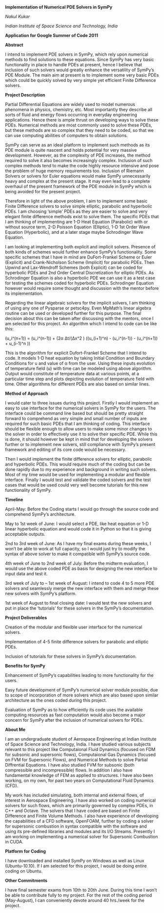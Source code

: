 **Implementation of Numerical PDE Solvers in SymPy**

_Nakul Kukar_

_Indian Institute of Space Science and Technology, India_

**Application for Google Summer of Code 2011**

**Abstract**

I intend to implement PDE solvers in SymPy, which rely upon numerical methods to find solutions to these equations. Since SymPy has very basic functionality in place to handle PDEs at present, hence I believe that inclusion of such solvers would greatly enhance the versatility of SymPy’s PDE Module. The main aim at present is to implement some very basic PDEs which could be quickly solved by very simple yet efficient Finite Difference solvers.

**Project Description**

Partial Differential Equations are widely used to model numerous phenomena in physics, chemistry, etc. Most importantly they describe all sorts of fluid and energy flows occurring in everyday engineering applications. Hence there is ample thrust on developing ways to solve these PDEs. Numerical methods are most commonly used to solve these PDEs, but these methods are so complex that they need to be coded, so that we can use computing abilities of computers to obtain solutions. 

SymPy can serve as an ideal platform to implement such methods as its PDE module is quite nascent and holds potential for very massive development. However, as the complexity of PDE increases, the method required to solve it also becomes increasingly complex. Inclusion of such complex methods tend to make the code highly resource intensive and pose the problem of huge memory requirements too. Inclusion of Riemann Solvers or solvers for Euler equations would make SymPy unnecessarily heavy and complex at the present stage. It may even lead to a complete overhaul of the present framework of the PDE module in SymPy which is being avoided for the present project.

Therefore in light of the above problem, I aim to implement some basic Finite Difference solvers to solve simple elliptic, parabolic and hyperbolic PDEs. I am choosing ‘simple’ PDEs as they are easier to solve and very elegant finite difference methods exist to solve them. The specific PDEs that I am thinking of implementing are 1-D Heat Equation (Parabolic) with or without source term, 2-D Poisson Equation (Elliptic), 1-D 1st Order Wave Equation (Hyperbolic), and at a later stage maybe Schrodinger Wave Equation. 

I am looking at implementing both explicit and implicit solvers. Presence of both kinds of schemes would further enhance SymPy’s functionality. Some specific schemes that I have in mind are DuFort-Frankel Scheme or Euler (Explicit) and Crank-Nicholson Scheme (Implicit) for parabolic PDEs. Then Upwind and Lax-Wendroff Schemes (both Explicit) can be coded for hyperbolic PDEs and 2nd Order Central Discretization for elliptic PDEs. As Schrodinger Equation is also a hyperbolic PDE we can use it as a test case for testing the schemes coded for hyperbolic PDEs. Schrodinger Equation however would require some thought and discussion with the mentor before its implementation.

Regarding the linear algebraic solvers for the implicit solvers, I am thinking of using any one of Pysparse or petsc4py. Even MpMath’s linear algebra routine can be used or developed further for this purpose. The final decision about this can be taken after discussing with the mentors, once I am selected for this project. An algorithm which I intend to code can be like this:

(u_i^(n+1)) = (u_i^(n-1)) + (2α Δt/(Δx^2 ) ((u_(i+1)^n) - (u_i^(n-1)) - (u_i^(n+1)) + u_(i-1)^n ))

This is the algorithm for explicit Dufort-Frankel Scheme that I intend to code. It models 1-D heat equation by taking Initial Condition and Boundary Conditions for u and value of α from the user. Using these inputs evolution of temperature field (u) with time can be modeled using above algorithm. Output would constitute of temperature data at various points, at a particular time step and plots depicting evolution of temperature field with time. Other algorithms for different PDEs are also based on similar lines.

**Method of Approach**

I would cater to three issues during this project. Firstly I would implement an easy to use interface for the numerical solvers in SymPy for the users. The interface could be command line based but should be pretty straight forward to comprehend as very simple and small number of inputs are required for such basic PDEs that I am thinking of coding. This interface should be flexible enough to allow users to make some minor changes to the solver in order to effectively use it to solve their specific PDE. While this is done, it should however be kept in mind that for developing the solvers further or to implement new solvers, still compliance with SymPy’s present framework and editing of its core code would be necessary.

Then I would implement the finite difference solvers for elliptic, parabolic and hyperbolic PDEs. This would require much of the coding but can be done rapidly due to my experience and background in writing such solvers. Most of my time would be used for implementing a modular and flexible interface. Finally I would test and validate the coded solvers and the test cases that would be used could very well become tutorials for this new functionality of SymPy.

**Timeline**

April-May: Before the Coding starts I would go through the source code and comprehend SymPy’s architecture.

May to 1st week of June: I would select a PDE, like heat equation or 1-D linear hyperbolic equation and would code it in Python so that it is giving acceptable outputs.

2nd to 3rd week of June: As I have my final exams during these weeks, I won’t be able to work at full capacity, so I would just try to modify the syntax of above solver to make it compatible with SymPy’s source code.

4th week of June to 2nd week of July: Before the midterm evaluation, I would use the above coded PDE as basis for designing the new interface to input data and test it.

3rd week of July to – 1st week of August: I intend to code 4 to 5 more PDE solvers and seamlessly merge the new interface with them and merge these new solvers with SymPy’s platform.

1st week of August to final closing date: I would test the new solvers and put in place the ‘tutorials’ for these solvers in the SymPy’s documentation.

**Project Deliverables**

Creation of the modular and flexible user interface for the numerical solvers.

Implementation of 4-5 finite difference solvers for parabolic and elliptic PDEs.

Inclusion of tutorials for these solvers in SymPy’s documentation.

**Benefits for SymPy**

Enhancement of SymPy’s capabilities leading to more functionality for the users.

Easy future development of SymPy’s numerical solver module possible, due to scope of incorporation of more solvers which are also based upon similar architecture as the ones coded during this project.

Evaluation of SymPy as to how efficiently its code uses the available computing resources as fast computation would also become a major concern for SymPy after the inclusion of numerical solvers for PDEs. 

**About Me**

I am an undergraduate student of Aerospace Engineering at Indian Institute of Space Science and Technology, India. I have studied various subjects relevant to this project like Computaional Fluid Dynamics (focused on FDM for subsonic and supersonic flows), Computaional Gas Dynamics (focused on FVM for Supersonic Flows), and Numerical Methods to solve Partial Diffrential Equations. I have also studied FVM for subsonic (both compressible and incompressible) flows. In addition I also have fundamental knowledge of FEM as applied to structures. I have also been working, on my own, for past two years on Computational Fluid Dynamics (CFD).

My work has included simulating, both internal and external flows, of interest in Aerospace Engineering. I have also worked on coding numerical solvers for such flows, which are primarily governed by complex PDEs, in C++ and Octave. The solvers that I have coded are based on Finite Difference and Finite Volume Methods. I also have experience of developing the capabilities of a CFD software, OpenFOAM, further by coding a solver for supersonic combustion in syntax compatible with the software and using its pre-defined libraries and modules and its I/O Streams. Presently I am working on implementing a numerical solver for Supersonic Combustion in CUDA.

**Platform for Coding**

I have downloaded and installed SymPy on Windows as well as Linux (Ubuntu-10.10). If I am selected for this project, I would be doing entire coding on Ubuntu.

**Other Commitments**

I have final semester exams from 10th to 20th June. During this time I won’t be able to contribute fully to my project. For the rest of the coding period (May-August), I can conveniently devote around 40 hrs./week for the project.